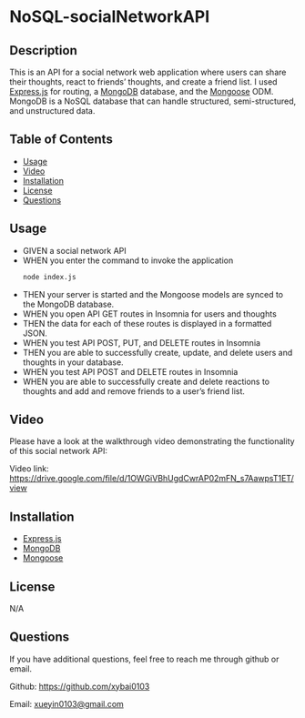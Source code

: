 # NoSQL-socialNetworkAPI

  ## Description

  This is an API for a social network web application where users can share their thoughts, react to friends’ thoughts, and create a friend list. I used [Express.js](https://www.npmjs.com/package/express) for routing, a [MongoDB](https://www.mongodb.com/) database, and the [Mongoose](https://www.npmjs.com/package/mongoose) ODM. MongoDB is a NoSQL database that can handle structured, semi-structured, and unstructured data.

  ## Table of Contents
  
  - [Usage](#usage)
  - [Video](#video)
  - [Installation](#installation)
  - [License](#license)
  - [Questions](#questions)

  ## Usage

  * GIVEN a social network API
  * WHEN you enter the command to invoke the application
    ```bash
    node index.js
    ```
  * THEN your server is started and the Mongoose models are synced to the MongoDB database.
  * WHEN you open API GET routes in Insomnia for users and thoughts
  * THEN the data for each of these routes is displayed in a formatted JSON.
  * WHEN you test API POST, PUT, and DELETE routes in Insomnia
  * THEN you are able to successfully create, update, and delete users and thoughts in your database.
  * WHEN you test API POST and DELETE routes in Insomnia
  * WHEN you are able to successfully create and delete reactions to thoughts and add and remove friends to a user’s friend list.

  ## Video

  Please have a look at the walkthrough video demonstrating the functionality of this social network API:

  Video link: https://drive.google.com/file/d/1OWGiVBhUgdCwrAP02mFN_s7AawpsT1ET/view
  
  ## Installation

  * [Express.js](https://www.npmjs.com/package/express)
  * [MongoDB](https://www.mongodb.com/docs/manual/tutorial/install-mongodb-on-windows/)
  * [Mongoose](https://www.npmjs.com/package/mongoose)

  ## License

  N/A

  ## Questions

  If you have additional questions, feel free to reach me through github or email.

  Github: https://github.com/xybai0103
  
  Email: xueyin0103@gmail.com